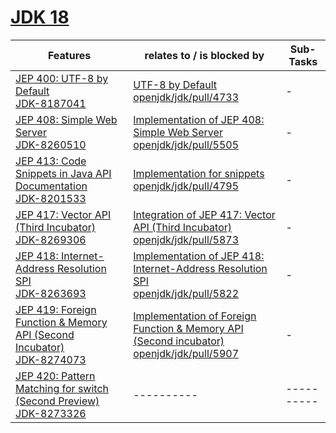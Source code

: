 # [JDK 18](https://openjdk.org/projects/jdk/18/)

| Features | relates to / is blocked by | Sub-Tasks | 
| ---------- | ---------- | ---------- |
| [JEP 400: UTF-8 by Default](https://openjdk.org/jeps/400) <br/> [JDK-8187041](https://bugs.openjdk.org/browse/JDK-8187041) | [UTF-8 by Default](https://bugs.openjdk.org/browse/JDK-8260265) <br/> [openjdk/jdk/pull/4733](https://github.com/openjdk/jdk/pull/4733) | - |
| [JEP 408: Simple Web Server](https://openjdk.org/jeps/408) <br/> [JDK-8260510](https://bugs.openjdk.org/browse/JDK-8260510) | [Implementation of JEP 408: Simple Web Server](https://bugs.openjdk.org/browse/JDK-8245095) <br/> [openjdk/jdk/pull/5505](https://github.com/openjdk/jdk/pull/5505) | - |
| [JEP 413: Code Snippets in Java API Documentation](https://openjdk.org/jeps/413) <br/> [JDK-8201533](https://bugs.openjdk.org/browse/JDK-8201533) | [Implementation for snippets](https://bugs.openjdk.org/browse/JDK-8266666) <br/> [openjdk/jdk/pull/4795](https://github.com/openjdk/jdk/pull/4795) | - |
| [JEP 417: Vector API (Third Incubator)](https://openjdk.org/jeps/417) <br/> [JDK-8269306](https://bugs.openjdk.org/browse/JDK-8269306) | [Integration of JEP 417: Vector API (Third Incubator)](https://bugs.openjdk.org/browse/JDK-8271515) <br/> [openjdk/jdk/pull/5873](https://github.com/openjdk/jdk/pull/5873) | - |
| [JEP 418: Internet-Address Resolution SPI](https://openjdk.org/jeps/418) <br/> [JDK-8263693](https://bugs.openjdk.org/browse/JDK-8263693) | [Implementation of JEP 418: Internet-Address Resolution SPI](https://bugs.openjdk.org/browse/JDK-8244202) <br/> [openjdk/jdk/pull/5822](https://github.com/openjdk/jdk/pull/5822) | - |
| [JEP 419: Foreign Function & Memory API (Second Incubator)](https://openjdk.org/jeps/419) <br/> [JDK-8274073](https://bugs.openjdk.org/browse/JDK-8274073) | [Implementation of Foreign Function & Memory API (Second incubator)](https://bugs.openjdk.org/browse/JDK-8275063) <br/> [openjdk/jdk/pull/5907](https://github.com/openjdk/jdk/pull/5907) | - |
| [JEP 420: Pattern Matching for switch (Second Preview)](https://openjdk.org/jeps/420) <br/> [JDK-8273326](https://bugs.openjdk.org/browse/JDK-8273326) | ---------- | ---------- |

